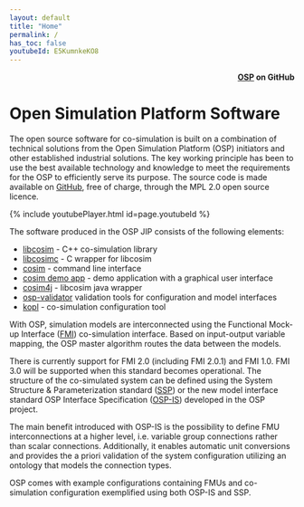 ```yaml
---
layout: default
title: "Home"
permalink: /
has_toc: false
youtubeId: E5KumnkeKO8
---
```


<div style="text-align: right">
    <b>
        <a href="https://github.com/open-simulation-platform">OSP</a> on GitHub
    </b>
</div>

# Open Simulation Platform Software
The open source software for co-simulation is built on a combination of technical solutions from the 
Open Simulation Platform (OSP) initiators and other established industrial solutions. 
The key working principle has been to use the best available technology and knowledge to meet the requirements for 
the OSP to efficiently serve its purpose. The source code is made available on 
[GitHub](https://github.com/open-simulation-platform), free of charge, through the MPL 2.0 open source licence.

{% include youtubePlayer.html id=page.youtubeId %}


The software produced in the OSP JIP consists of the following elements:
- [libcosim](./libcosim) - C++ co-simulation library
- [libcosimc](./libcosim) - C wrapper for libcosim
- [cosim](./cosim) - command line interface
- [cosim demo app](./cosim-demo-app/cosim-demo-app) - demo application with a graphical user interface
- [cosim4j](./cosim4j) - libcosim java wrapper
- [osp-validator](./model-interface-validator) validation tools for configuration and model interfaces
- [kopl](./kopl) - co-simulation configuration tool


With OSP, simulation models are interconnected using the Functional Mock-up Interface ([FMI](https://fmi-standard.org/)) 
co-simulation interface. Based on input-output variable mapping, the OSP master algorithm routes the data between the 
models. 

There is currently support for FMI 2.0 (including FMI 2.0.1) and FMI 1.0. FMI 3.0 will be supported when this standard 
becomes operational. The structure of the co-simulated system can be defined using the System Structure & Parameterization 
standard ([SSP](https://ssp-standard.org/)) or the new model interface standard OSP Interface Specification 
([OSP-IS]()) developed in the OSP project. 

The main benefit introduced with OSP-IS is the possibility to define FMU interconnections at a higher level, i.e. variable 
group connections rather than scalar connections. Additionally, it enables automatic unit conversions and provides the a 
priori validation of the system configuration utilizing an ontology that models the connection types. 

OSP comes with example configurations containing FMUs and co-simulation configuration exemplified using both OSP-IS and 
SSP.
